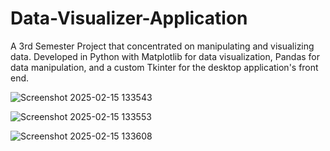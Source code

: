 # Data-Visualizer-Application
A 3rd Semester Project that concentrated on manipulating and visualizing data. Developed in Python with Matplotlib for data visualization, Pandas for data manipulation, and a custom Tkinter for the desktop application's front end.

![Screenshot 2025-02-15 133543](https://github.com/user-attachments/assets/d343af53-ea95-46b2-b7e6-155790e6257d)

![Screenshot 2025-02-15 133553](https://github.com/user-attachments/assets/56ce65b8-8f23-41cd-8e02-b544c7dd806a)

![Screenshot 2025-02-15 133608](https://github.com/user-attachments/assets/a9c546e1-8342-4eb5-9683-72864fde9eda)
